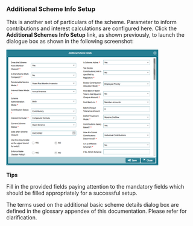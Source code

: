 ### Additional Scheme Info Setup

This is another set of particulars of the scheme. Parameter to inform
contributions and interest calculations are configured here. Click the
**Additional Schemes Info Setup** link, as shown previously, to launch the
dialogue box as shown in the following screenshot:

<img  alt="scheme switch" width="80%" height="auto"  class="center"  src="../media2/schemeM19.png">  


**Tips**

Fill in the provided fields paying attention to the mandatory fields which
should be filled appropriately for a successful setup.

The terms used on the additional basic scheme details dialog box are defined in
the glossary appendex of this documentation. Please refer for clarification.